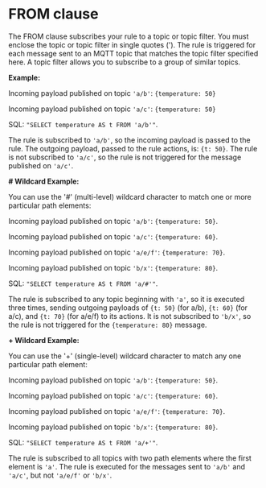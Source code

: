 # FROM clause<a name="iot-sql-from"></a>

The FROM clause subscribes your rule to a topic or topic filter\. You must enclose the topic or topic filter in single quotes \('\)\. The rule is triggered for each message sent to an MQTT topic that matches the topic filter specified here\. A topic filter allows you to subscribe to a group of similar topics\.

**Example:**

Incoming payload published on topic `'a/b'`: `{temperature: 50}`

Incoming payload published on topic `'a/c'`: `{temperature: 50}`

SQL: `"SELECT temperature AS t FROM 'a/b'"`\.

The rule is subscribed to `'a/b'`, so the incoming payload is passed to the rule\. The outgoing payload, passed to the rule actions, is: `{t: 50}`\. The rule is not subscribed to `'a/c'`, so the rule is not triggered for the message published on `'a/c'`\.

**\# Wildcard Example:**

You can use the '\#' \(multi\-level\) wildcard character to match one or more particular path elements:

Incoming payload published on topic `'a/b'`: `{temperature: 50}`\.

Incoming payload published on topic `'a/c'`: `{temperature: 60}`\.

Incoming payload published on topic `'a/e/f'`: `{temperature: 70}`\.

Incoming payload published on topic `'b/x'`: `{temperature: 80}`\.

SQL: `"SELECT temperature AS t FROM 'a/#'"`\.

The rule is subscribed to any topic beginning with `'a'`, so it is executed three times, sending outgoing payloads of `{t: 50}` \(for a/b\), `{t: 60}` \(for a/c\), and `{t: 70}` \(for a/e/f\) to its actions\. It is not subscribed to `'b/x'`, so the rule is not triggered for the `{temperature: 80}` message\.

**\+ Wildcard Example:**

You can use the '\+' \(single\-level\) wildcard character to match any one particular path element:

Incoming payload published on topic `'a/b'`: `{temperature: 50}`\.

Incoming payload published on topic `'a/c'`: `{temperature: 60}`\.

Incoming payload published on topic `'a/e/f'`: `{temperature: 70}`\.

Incoming payload published on topic `'b/x'`: `{temperature: 80}`\.

SQL: `"SELECT temperature AS t FROM 'a/+'"`\.

The rule is subscribed to all topics with two path elements where the first element is `'a'`\. The rule is executed for the messages sent to `'a/b'` and `'a/c'`, but not `'a/e/f'` or `'b/x'`\.